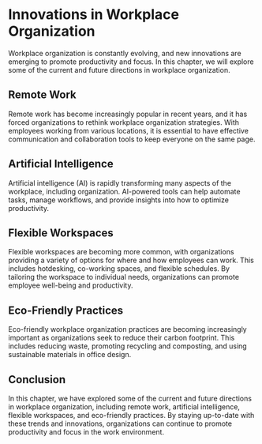 # Innovations in Workplace Organization

Workplace organization is constantly evolving, and new innovations are emerging to promote productivity and focus. In this chapter, we will explore some of the current and future directions in workplace organization.

Remote Work
-----------

Remote work has become increasingly popular in recent years, and it has forced organizations to rethink workplace organization strategies. With employees working from various locations, it is essential to have effective communication and collaboration tools to keep everyone on the same page.

Artificial Intelligence
-----------------------

Artificial intelligence (AI) is rapidly transforming many aspects of the workplace, including organization. AI-powered tools can help automate tasks, manage workflows, and provide insights into how to optimize productivity.

Flexible Workspaces
-------------------

Flexible workspaces are becoming more common, with organizations providing a variety of options for where and how employees can work. This includes hotdesking, co-working spaces, and flexible schedules. By tailoring the workspace to individual needs, organizations can promote employee well-being and productivity.

Eco-Friendly Practices
----------------------

Eco-friendly workplace organization practices are becoming increasingly important as organizations seek to reduce their carbon footprint. This includes reducing waste, promoting recycling and composting, and using sustainable materials in office design.

Conclusion
----------

In this chapter, we have explored some of the current and future directions in workplace organization, including remote work, artificial intelligence, flexible workspaces, and eco-friendly practices. By staying up-to-date with these trends and innovations, organizations can continue to promote productivity and focus in the work environment.
